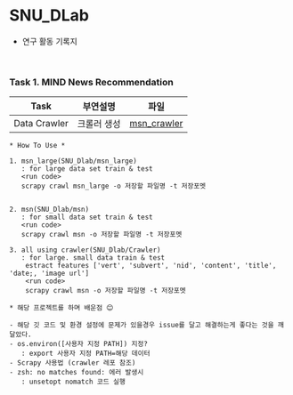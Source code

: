 # SNU_DLab

* 연구 활동 기록지 

<br>

### Task 1. MIND News Recommendation

| Task |  부연설명 | 파일  |
|------|---------|------------------|
| Data Crawler | 크롤러 생성 | [msn_crawler](SNU_Dlab/msn) |

```
* How To Use *

1. msn_large(SNU_Dlab/msn_large)
   : for large data set train & test
   <run code>
   scrapy crawl msn_large -o 저장할 파일명 -t 저장포멧


2. msn(SNU_Dlab/msn)
   : for small data set train & test
   <run code>
   scrapy crawl msn -o 저장할 파일명 -t 저장포멧

3. all using crawler(SNU_Dlab/Crawler)
   : for large. small data train & test
    estract features ['vert', 'subvert', 'nid', 'content', 'title', 'date;, 'image url']
    <run code>
    scrapy crawl msn -o 저장할 파일명 -t 저장포멧

```


```
* 해당 프로젝트를 하며 배운점 😊

- 해당 깃 코드 및 환경 설정에 문제가 있을경우 issue를 달고 해결하는게 좋다는 것을 깨달았다.
- os.environ([사용자 지정 PATH]) 지정? 
   : export 사용자 지정 PATH=해당 데이터 
- Scrapy 사용법 (crawler 레포 참조)
- zsh: no matches found: 에러 발생시 
   : unsetopt nomatch 코드 실행 

```

<br>
